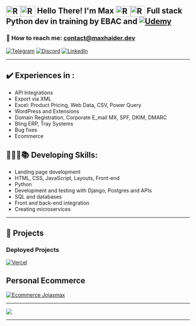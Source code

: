 <div style="display: inline_block"><br>

## <img align="center" alt="Rafa-Js" height="30" width="40" src="https://emojis.slackmojis.com/emojis/images/1645030248/53068/obi_wan.png?1645030248"><img align="center" alt="Rafa-Js" height="30" width="40" src="https://emojis.slackmojis.com/emojis/images/1643514347/3217/bluelightsaber.png?1643514347"> Hello There! I'm Max <img align="center" alt="Rafa-Js" height="30" width="40" src="https://emojis.slackmojis.com/emojis/images/1643514354/3290/evillightsaber.png?1643514354"><img align="center" alt="Rafa-Js" height="30" width="40" src="https://emojis.slackmojis.com/emojis/images/1643514056/131/darth_vader.png?1643514056"> Full stack Python dev in training by EBAC and [![Udemy](https://img.shields.io/badge/Udemy-EC5252?style=for-the-badge&logo=Udemy&logoColor=white)](https://www.udemy.com/)
</div>

### 📧 How to reach me: contact@maxhaider.dev 
[![Telegram](https://img.shields.io/badge/Telegram-2CA5E0?style=for-the-badge&logo=telegram&logoColor=white)](https://t.me/maxhdev)
[![Discord](https://img.shields.io/badge/Discord-7289DA?style=for-the-badge&logo=discord&logoColor=white)](https://discord.gg/SJ9sKTmMjR)
[![LinkedIn](https://img.shields.io/badge/LinkedIn-0077B5?style=for-the-badge&logo=linkedin&logoColor=white)](https://www.linkedin.com/in/maxhaider/?locale=en_US)
<hr>

## ✔️ Experiences in : 
- API Integrations
- Export via XML
- Excel: Product Pricing, Web Data, CSV, Power Query
- WordPress and Extensions
- Domain Registration, Corporate E_mail MX, SPF, DKIM, DMARC
- Bling ERP, Tray Systems
- Bug fixes
- Ecommerce 

## 👩🏽‍💻📚 Developing Skills:
- Landing page development
- HTML, CSS, JavaScript, Layouts, Front-end
- Python
- Development and testing with Django, Postgres and APIs
- SQL and databases
- Front and back-end integration
- Creating microservices
<hr>

## 🚀 Projects
### Deployed Projects

[![Vercel](https://img.shields.io/badge/Vercel-000000?style=for-the-badge&logo=vercel&logoColor=white)](https://vercel.com/maxh33)

## Personal Ecommerce

[![Ecommerce Joiasmax](https://img.shields.io/badge/website-000000?style=for-the-badge&logo=About.me&logoColor=white)](https://www.joiasmax.com.br/)

<hr>

<a href="https://github-readme-stats.vercel.app/api?username=maxh33&count_private=true&show_icons=true&theme=apprentice">
<img align="center" src="https://github-readme-stats.vercel.app/api?username=maxh33&count_private=true&show_icons=true&theme=apprentice"/>
</a>
<hr>
